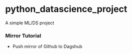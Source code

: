 # python_datascience_project
A simple ML/DS project


### Mirror Tutorial 
+ Push mirror of Github to Dagshub
